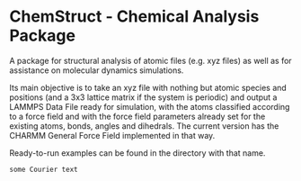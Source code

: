 # ChemStruct - Chemical Analysis Package

A package for structural analysis of atomic files (e.g. xyz files)
as well as for assistance on molecular dynamics simulations. 

Its main objective is to take an xyz file with nothing but atomic species
and positions (and a 3x3 lattice matrix if the system is periodic) 
and output a LAMMPS Data File ready for simulation, with the atoms 
classified according to a force field and with the force field parameters
already set for the existing atoms, bonds, angles and dihedrals. 
The current version has the CHARMM General Force Field implemented in that way.

Ready-to-run examples can be found in the directory with that name. 

```bash
some Courier text
```

